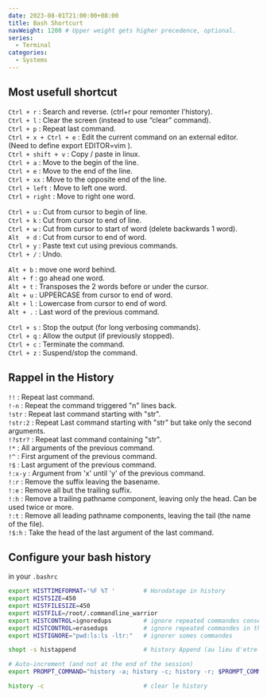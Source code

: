 ```yaml
---
date: 2023-08-01T21:00:00+08:00
title: Bash Shortcurt
navWeight: 1200 # Upper weight gets higher precedence, optional.
series:
  - Terminal
categories:
  - Systems
---
```




## Most usefull shortcut

`Ctrl + r`              : Search and reverse. (ctrl+r pour remonter l'history).    
`Ctrl + l`              : Clear the screen (instead to use “clear” command).    
`Ctrl + p`              : Repeat last command.     
`Ctrl + x + Ctrl + e`   : Edit the current command on an external editor. (Need to define export EDITOR=vim ).      
`Ctrl + shift + v`      : Copy / paste in linux.         
`Ctrl + a`              : Move to the begin of the line.   
`Ctrl + e`              : Move to the end of the line.   
`Ctrl + xx`             : Move to the opposite end of the line.   
`Ctrl + left`           : Move to left one word.    
`Ctrl + right`          : Move to right one word.     
    
`Ctrl + u`              : Cut from cursor to begin of line.     
`Ctrl + k`              : Cut from cursor to end of line.     
`Ctrl + w`              : Cut from cursor to start of word (delete backwards 1 word).      
`Alt  + d`              : Cut from cursor to end of word.    
`Ctrl + y`              : Paste text cut using previous commands.        
`Ctrl + /`              : Undo.      
        
`Alt + b`               : move one word behind.        
`Alt + f`               : go ahead one word.      
`Alt + t`               : Transposes the 2 words before or under the cursor.     
`Alt + u`               : UPPERCASE from cursor to end of word.      
`Alt + l`               : Lowercase from cursor to end of word.        
`Alt + .`               : Last word of the previous command.          
      
`Ctrl + s`              : Stop the output (for long verbosing commands).      
`Ctrl + q`              : Allow the output (if previously stopped).      
`Ctrl + c`              : Terminate the command.     
`Ctrl + z`              : Suspend/stop the command.     

## Rappel in the History
   
`!!`                   : Repeat last command.      
`!-n`                  : Repeat the command triggered "n" lines back.    
`!str`                 : Repeat last command starting with "str".      
`!str:2`               : Repeat Last command starting with "str" but take only the second arguments.     
`!?str?`               : Repeat last command containing "str".     
`!*`                   : All arguments of the previous command.     
`!^`                   : First argument of the previous command.        
`!$`                   : Last argument of the previous command.      
`!:x-y`                : Argument from 'x' until 'y' of the previous command.     
`!:r`                  : Remove the suffix leaving the basename.    
`!:e`                  : Remove all but the trailing suffix.    
`!:h`                  : Remove a trailing pathname component, leaving only the head. Can be used twice or more.      
`!:t`                  : Remove all leading pathname components, leaving the tail (the name of the file).     
`!$:h`                 : Take the head of the last argument of the last command.    

## Configure your bash history

in your `.bashrc`

```bash
export HISTTIMEFORMAT='%F %T '        # Horodatage in history
export HISTSIZE=450
export HISTFILESIZE=450
export HISTFILE=/root/.commandline_warrior
export HISTCONTROL=ignoredups         # ignore repeated commandes consecutively in the history
export HISTCONTROL=erasedups          # ignore repeated commandes in the all history 
export HISTIGNORE="pwd:ls:ls -ltr:"   # ignorer somes commandes

shopt -s histappend                   # history Append (au lieu d'etre eccrasse a chaque fois)

# Auto-increment (and not at the end of the session)
export PROMPT_COMMAND="history -a; history -c; history -r; $PROMPT_COMMAND"

history -c                            # clear le history
```
